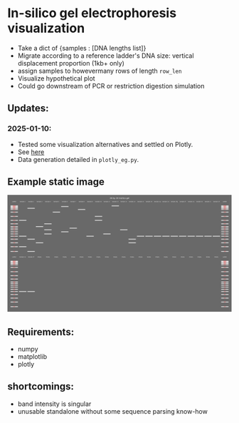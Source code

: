 # In-silico gel electrophoresis visualization

- Take a dict of {samples : [DNA lengths list]}
- Migrate according to a reference ladder's DNA size: vertical displacement
  proportion (1kb+ only)
- assign samples to howevermany rows of length `row_len`
- Visualize hypothetical plot
- Could go downstream of PCR or restriction digestion simulation

## Updates:

### 2025-01-10:

- Tested some visualization alternatives and settled on Plotly.
- See [here](./plotly_eg.html) 
- Data generation detailed in `plotly_eg.py`.

## Example static image

![example multiple rows](26x24.png)

## Requirements:

- numpy
- matplotlib
- plotly

## shortcomings:

- band intensity is singular
- unusable standalone without some sequence parsing know-how
